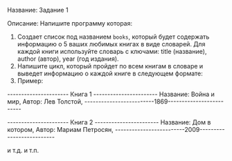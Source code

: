 Название: Задание 1

Описание: Напишите программу которая:
1. Создает список под названием `books`, который будет содержать информацию о 5 ваших любимых книгах в виде словарей. Для каждой книги используйте словарь с ключами: title (название), author (автор), year (год издания). 
2. Напишите цикл, который пройдет по всем книгам в словаре и выведет информацию о каждой книге в следующем формате:
3. Пример:

 ---------------------- Книга 1 -----------------------
 Название: Война и мир, Автор: Лев Толстой,
 -------------------------1869-------------------------
 
  ---------------------- Книга 2 -----------------------
 Название: Дом в котором, Автор: Мариам Петросян,
 -------------------------2009--------------------------
 
 и т.д. и т.п.
